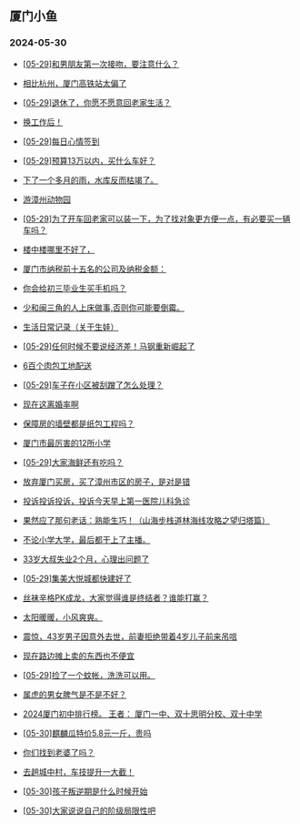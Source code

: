 ## 厦门小鱼 
### 2024-05-30

+ [[05-29]和男朋友第一次接吻，要注意什么？](http://bbs.xmfish.com/read-htm-tid-18197196.html)

+ [相比杭州，厦门高铁站太偏了](http://bbs.xmfish.com/read-htm-tid-18197171.html)

+ [[05-29]退休了，你愿不愿意回老家生活？](http://bbs.xmfish.com/read-htm-tid-18197336.html)

+ [换工作后！](http://bbs.xmfish.com/read-htm-tid-18197188.html)

+ [[05-29]每日心情签到](http://bbs.xmfish.com/read-htm-tid-18197147.html)

+ [[05-29]预算13万以内，买什么车好？](http://bbs.xmfish.com/read-htm-tid-18197277.html)

+ [下了一个多月的雨，水库反而枯竭了。](http://bbs.xmfish.com/read-htm-tid-18197294.html)

+ [游漳州动物园](http://bbs.xmfish.com/read-htm-tid-18197285.html)

+ [[05-29]为了开车回老家可以装一下，为了找对象更方便一点，有必要买一辆车吗？](http://bbs.xmfish.com/read-htm-tid-18197241.html)

+ [楼中楼哪里不好了，](http://bbs.xmfish.com/read-htm-tid-18197398.html)

+ [厦门市纳税前十五名的公司及纳税金额：](http://bbs.xmfish.com/read-htm-tid-18197466.html)

+ [你会给初三毕业生买手机吗？](http://bbs.xmfish.com/read-htm-tid-18197291.html)

+ [少和闽三角的人上床做事,否则你可能要倒霉。](http://bbs.xmfish.com/read-htm-tid-18197413.html)

+ [生活日常记录（关于生娃）](http://bbs.xmfish.com/read-htm-tid-18197265.html)

+ [[05-29]任何时候不要说经济差！马钢重新崛起了](http://bbs.xmfish.com/read-htm-tid-18197548.html)

+ [6百个肉包工地配送](http://bbs.xmfish.com/read-htm-tid-18197367.html)

+ [[05-29]车子在小区被刮蹭了怎么处理？](http://bbs.xmfish.com/read-htm-tid-18197431.html)

+ [现在这离婚率啊](http://bbs.xmfish.com/read-htm-tid-18197629.html)

+ [保障房的墙壁都是纸包工程吗？](http://bbs.xmfish.com/read-htm-tid-18197378.html)

+ [厦门市最厉害的12所小学](http://bbs.xmfish.com/read-htm-tid-18197477.html)

+ [[05-29]大家海鲜还有吃吗？](http://bbs.xmfish.com/read-htm-tid-18197622.html)

+ [放弃厦门买房，买了漳州市区的房子，是对是错](http://bbs.xmfish.com/read-htm-tid-18197529.html)

+ [投诉投诉投诉，投诉今天早上第一医院儿科急诊](http://bbs.xmfish.com/read-htm-tid-18197573.html)

+ [果然应了那句老话：熟能生巧！（山海步栈道林海线攻略之望归塔篇）](http://bbs.xmfish.com/read-htm-tid-18197581.html)

+ [不论小学大学，最后都干上了主播。](http://bbs.xmfish.com/read-htm-tid-18197653.html)

+ [33岁大叔失业2个月，心理出问题了](http://bbs.xmfish.com/read-htm-tid-18197806.html)

+ [[05-29]集美大悦城都快建好了](http://bbs.xmfish.com/read-htm-tid-18197536.html)

+ [丝袜辛格PK成龙，大家觉得谁是终结者？谁能打赢？](http://bbs.xmfish.com/read-htm-tid-18197499.html)

+ [太阳暖暖，小风爽爽。](http://bbs.xmfish.com/read-htm-tid-18197561.html)

+ [震惊，43岁男子因意外去世，前妻拒绝带着4岁儿子前来吊唁](http://bbs.xmfish.com/read-htm-tid-18197781.html)

+ [现在路边摊上卖的东西也不便宜](http://bbs.xmfish.com/read-htm-tid-18197706.html)

+ [[05-29]捡了一个蚊帐，洗洗可以用。](http://bbs.xmfish.com/read-htm-tid-18197567.html)

+ [属虎的男女脾气是不是不好？](http://bbs.xmfish.com/read-htm-tid-18197624.html)

+ [2024厦门初中排行榜。 
王者： 
厦门一中、双十思明分校、双十中学](http://bbs.xmfish.com/read-htm-tid-18197819.html)

+ [[05-30]麒麟瓜特价5.8元一斤，贵吗](http://bbs.xmfish.com/read-htm-tid-18197754.html)

+ [你们找到老婆了吗？](http://bbs.xmfish.com/read-htm-tid-18197692.html)

+ [去趟城中村，车技提升一大截！](http://bbs.xmfish.com/read-htm-tid-18197939.html)

+ [[05-30]孩子叛逆期是什么时候开始](http://bbs.xmfish.com/read-htm-tid-18197766.html)

+ [[05-30]大家说说自己的阶级局限性吧](http://bbs.xmfish.com/read-htm-tid-18197740.html)


